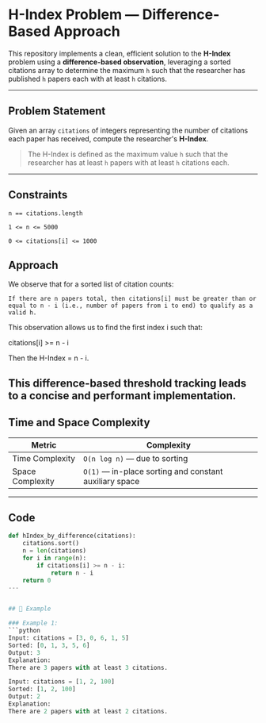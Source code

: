 #  H-Index Problem — Difference-Based Approach

This repository implements a clean, efficient solution to the **H-Index** problem using a **difference-based observation**, leveraging a sorted citations array to determine the maximum `h` such that the researcher has published `h` papers each with at least `h` citations.

---

##  Problem Statement

Given an array `citations` of integers representing the number of citations each paper has received, compute the researcher's **H-Index**.

> The H-Index is defined as the maximum value `h` such that the researcher has at least `h` papers with at least `h` citations each.

---
## Constraints

    n == citations.length

    1 <= n <= 5000

    0 <= citations[i] <= 1000

 ## Approach

We observe that for a sorted list of citation counts:

    If there are n papers total, then citations[i] must be greater than or equal to n - i (i.e., number of papers from i to end) to qualify as a valid h.

This observation allows us to find the first index i such that:

citations[i] >= n - i

Then the H-Index = n - i.

This difference-based threshold tracking leads to a concise and performant implementation.
---
## Time and Space Complexity
| Metric           | Complexity                                             |
| ---------------- | ------------------------------------------------------ |
| Time Complexity  | `O(n log n)` — due to sorting                          |
| Space Complexity | `O(1)` — in-place sorting and constant auxiliary space |

---
## Code
```python
def hIndex_by_difference(citations):
    citations.sort()
    n = len(citations)
    for i in range(n):
        if citations[i] >= n - i:
            return n - i
    return 0
---


## 🧪 Example

### Example 1:
```python
Input: citations = [3, 0, 6, 1, 5]
Sorted: [0, 1, 3, 5, 6]
Output: 3
Explanation:
There are 3 papers with at least 3 citations.

Input: citations = [1, 2, 100]
Sorted: [1, 2, 100]
Output: 2
Explanation:
There are 2 papers with at least 2 citations.

